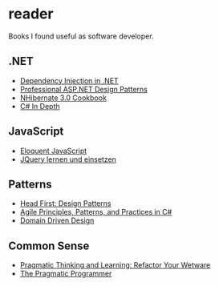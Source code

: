 reader
======

Books I found useful as software developer.

.NET
----

- [Dependency Injection in .NET](http://www.manning.com/seemann/)
- [Professional ASP.NET Design Patterns](http://www.wrox.com/WileyCDA/WroxTitle/Professional-ASP-NET-Design-Patterns.productCd-0470292784.html)
- [NHibernate 3.0 Cookbook](http://www.packtpub.com/nhibernate-3-0-cookbook/book)
- [C# In Depth](http://www.manning.com/skeet/)

JavaScript
----------

- [Eloquent JavaScript](http://eloquentjavascript.net/)
- [JQuery lernen und einsetzen](http://www.dpunkt.de/buecher/4117/jquery-lernen-und-einsetzen.html)

Patterns
--------

- [Head First: Design Patterns](http://www.headfirstlabs.com/books/hfdp/)
- [Agile Principles, Patterns, and Practices in C#](http://www.pearsonhighered.com/educator/product/Agile-Principles-Patterns-and-Practices-in-C/9780131857254.page)
- [Domain Driven Design](http://www.amazon.de/Domain-Driven-Design-Tackling-Complexity-Software/dp/0321125215)

Common Sense
------------

- [Pragmatic Thinking and Learning: Refactor Your Wetware](http://pragprog.com/book/ahptl/pragmatic-thinking-and-learning)
- [The Pragmatic Programmer](http://pragprog.com/the-pragmatic-programmer)
